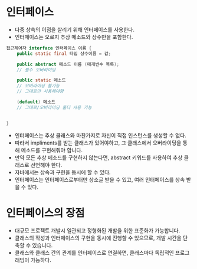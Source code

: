 # 인터페이스
- 다중 상속의 이점을 살리기 위해 인터페이스를 사용한다.
- 인터페이스는 오로지 추상 메소드와 상수만을 포함한다.

```java
접근제어자 interface 인터페이스 이름 {
    public static final 타입 상수이름 = 값;

    public abstract 메소드 이름 (매개변수 목록);
    // 필수 오버라이딩

    public static 메소드
    // 오버라이딩 불가능
    // 그대로만 사용해야함

    (default) 메소드
    // 그대로/오버라이딩 둘다 사용 가능


}
```

- 인터페이스는 추상 클래스와 마찬가지로 자신이 직접 인스턴스를 생성할 수 없다.
- 따라서 impliments를 받는 클래스가 있어야하고, 그 클래스에서 오버라이딩을 통해 메소드를 구현해줘야 합니다.
- 만약 모든 추상 메소드를 구현하지 않는다면, abstract 키워드를 사용하여 추상 클래스로 선언해야 한다.
- 자바에서는 상속과 구현을 동시에 할 수 있다.
- 인터페이스는 인터페이스로부터만 상소글 받을 수 있고, 여러 인터페이스를 상속 받을 수 있다.

# 인터페이스의 장점
- 대규모 프로젝트 개발시 일관되고 정형화된 개발을 위한 표준화가 가능합니다.
- 클래스의 작성과 인터페이스의 구현을 동시에 진행할 수 있으므로, 개발 시간을 단축할 수 있습니다.
- 클래스와 클래스 간의 관계를 인터페이스로 연결하면, 클래스마다 독립적인 프로그래밍이 가능하다.